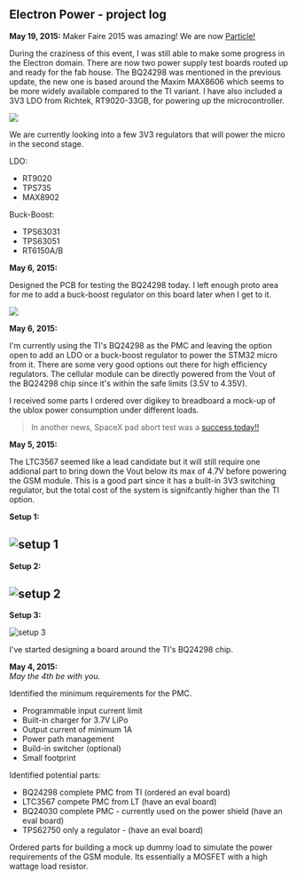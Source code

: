Electron Power - project log
---

**May 19, 2015:**
Maker Faire 2015 was amazing! We are now [Particle!](http://blog.particle.io/2015/05/13/spark-is-now-particle/)

During the craziness of this event, I was still able to make some progress in the Electron domain. There are now two power supply test boards routed up and ready for the fab house. The BQ24298 was mentioned in the previous update, the new one is based around the Maxim MAX8606 which seems to be more widely available compared to the TI variant. I have also included a 3V3 LDO from Richtek, RT9020-33GB, for powering up the microcontroller. 

![](https://github.com/spark/electron-powersupply/blob/master/images/max8606.png)

We are currently looking into a few 3V3 regulators that will power the micro in the second stage. 

LDO:
- RT9020
- TPS735
- MAX8902

Buck-Boost:
- TPS63031
- TPS63051
- RT6150A/B 

**May 6, 2015:**

Designed the PCB for testing the BQ24298 today. I left enough proto area for me to add a buck-boost regulator on this board later when I get to it.

![](https://github.com/spark/electron-powersupply/blob/master/images/bq24298-pcb.png)

**May 6, 2015:**

I'm currently using the TI's BQ24298 as the PMC and leaving the option open to add an LDO or a buck-boost regulator to power the STM32 micro from it. There are some very good options out there for high efficiency regulators. The cellular module can be directly powered from the Vout of the BQ24298 chip since it's within the safe limits (3.5V to 4.35V).

I received some parts I ordered over digikey to breadboard a mock-up of the ublox power consumption under different loads.

>In another news, SpaceX pad abort test was a [success today!!](http://www.spacex.com/news/2015/05/06/crew-dragon-completes-pad-abort-test)

**May 5, 2015:**

The LTC3567 seemed like a lead candidate but it will still require one addional part to bring down the Vout below its max of 4.7V before powering the GSM module. This is a good part since it has a built-in 3V3 switching regulator, but the total cost of the system is signifcantly higher than the TI option.

**Setup 1:**

![setup 1](https://github.com/spark/electron-powersupply/blob/master/images/setup-1.jpg)
---
**Setup 2:**

![setup 2](https://github.com/spark/electron-powersupply/blob/master/images/setup-2.jpg)
---
**Setup 3:**

![setup 3](https://github.com/spark/electron-powersupply/blob/master/images/setup-3.jpg)

I've started designing a board around the TI's BQ24298 chip.

**May 4, 2015:**  
*May the 4th be with you.*  

Identified the minimum requirements for the PMC.
 - Programmable input current limit
 - Built-in charger for 3.7V LiPo
 - Output current of minimum 1A
 - Power path management
 - Build-in switcher (optional)
 - Small footprint

Identified potential parts:
 - BQ24298 complete PMC from TI (ordered an eval board)
 - LTC3567 compete PMC from LT (have an eval board)
 - BQ24030 complete PMC - currently used on the power shield (have an eval board)
 - TPS62750 only a regulator - (have an eval board)  
 
 Ordered parts for building a mock up dummy load to simulate the power requirements of the GSM module. Its essentially a MOSFET with a high wattage load resistor.

 
